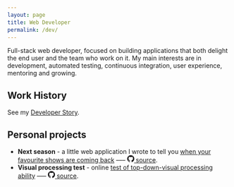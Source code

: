 ```yaml
---
layout: page
title: Web Developer
permalink: /dev/
---
```


Full-stack web developer, focused on building applications that both delight the end user and the team who work on it. My main interests are in development, automated testing, continuous integration, user experience, mentoring and growing.

## Work History

See my [Developer Story](https://stackoverflow.com/story/igor.nadj).

## Personal projects

- **Next season** - a little web application I wrote to tell you [when your favourite shows are coming back](http://igornadj.io/dev/nextseason-web) ––– [![github](/assets/github.png) source](https://github.com/IgorNadj/nextseason-web).
- **Visual processing test** - online [test of top-down-visual processing ability](http://igornadj.io/dev/visual-processing-test) ––– [![github](/assets/github.png) source](https://github.com/IgorNadj/visual-processing-test).
